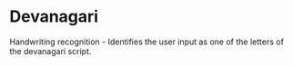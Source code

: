 # Devanagari
Handwriting recognition - Identifies the user input as one of the letters of the devanagari script.
